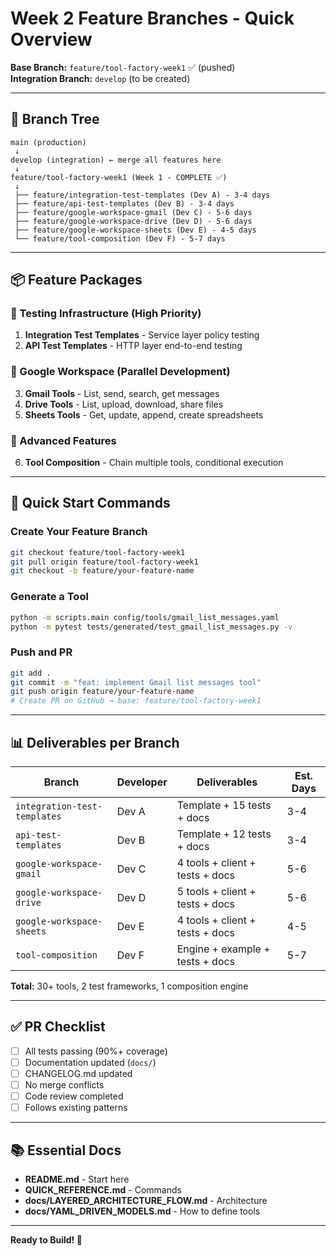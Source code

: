 # Week 2 Feature Branches - Quick Overview

**Base Branch:** `feature/tool-factory-week1` ✅ (pushed)  
**Integration Branch:** `develop` (to be created)

---

## 🌳 Branch Tree

```
main (production)
 ↓
develop (integration) ← merge all features here
 ↓
feature/tool-factory-week1 (Week 1 - COMPLETE ✅)
 ↓
 ├── feature/integration-test-templates (Dev A) - 3-4 days
 ├── feature/api-test-templates (Dev B) - 3-4 days
 ├── feature/google-workspace-gmail (Dev C) - 5-6 days
 ├── feature/google-workspace-drive (Dev D) - 5-6 days
 ├── feature/google-workspace-sheets (Dev E) - 4-5 days
 └── feature/tool-composition (Dev F) - 5-7 days
```

---

## 📦 Feature Packages

### **🧪 Testing Infrastructure** (High Priority)
1. **Integration Test Templates** - Service layer policy testing
2. **API Test Templates** - HTTP layer end-to-end testing

### **📧 Google Workspace** (Parallel Development)
3. **Gmail Tools** - List, send, search, get messages
4. **Drive Tools** - List, upload, download, share files
5. **Sheets Tools** - Get, update, append, create spreadsheets

### **🔗 Advanced Features**
6. **Tool Composition** - Chain multiple tools, conditional execution

---

## 🎯 Quick Start Commands

### **Create Your Feature Branch**
```bash
git checkout feature/tool-factory-week1
git pull origin feature/tool-factory-week1
git checkout -b feature/your-feature-name
```

### **Generate a Tool**
```bash
python -m scripts.main config/tools/gmail_list_messages.yaml
python -m pytest tests/generated/test_gmail_list_messages.py -v
```

### **Push and PR**
```bash
git add .
git commit -m "feat: implement Gmail list messages tool"
git push origin feature/your-feature-name
# Create PR on GitHub → base: feature/tool-factory-week1
```

---

## 📊 Deliverables per Branch

| Branch | Developer | Deliverables | Est. Days |
|--------|-----------|--------------|-----------|
| `integration-test-templates` | Dev A | Template + 15 tests + docs | 3-4 |
| `api-test-templates` | Dev B | Template + 12 tests + docs | 3-4 |
| `google-workspace-gmail` | Dev C | 4 tools + client + tests + docs | 5-6 |
| `google-workspace-drive` | Dev D | 5 tools + client + tests + docs | 5-6 |
| `google-workspace-sheets` | Dev E | 4 tools + client + tests + docs | 4-5 |
| `tool-composition` | Dev F | Engine + example + tests + docs | 5-7 |

**Total:** 30+ tools, 2 test frameworks, 1 composition engine

---

## ✅ PR Checklist

- [ ] All tests passing (90%+ coverage)
- [ ] Documentation updated (`docs/`)
- [ ] CHANGELOG.md updated
- [ ] No merge conflicts
- [ ] Code review completed
- [ ] Follows existing patterns

---

## 📚 Essential Docs

- **README.md** - Start here
- **QUICK_REFERENCE.md** - Commands
- **docs/LAYERED_ARCHITECTURE_FLOW.md** - Architecture
- **docs/YAML_DRIVEN_MODELS.md** - How to define tools

---

**Ready to Build! 🚀**
